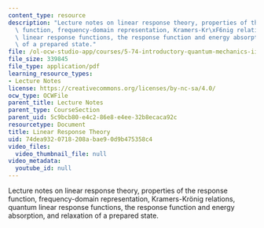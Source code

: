 ```yaml
---
content_type: resource
description: "Lecture notes on linear response theory, properties of the response\
  \ function, frequency-domain representation, Kramers-Kr\xF6nig relations, quantum\
  \ linear response functions, the response function and energy absorption, and relaxation\
  \ of a prepared state."
file: /ol-ocw-studio-app/courses/5-74-introductory-quantum-mechanics-ii-spring-2009/74dea9320718208abae90d9b475358c4_MIT5_74s09_lec07.pdf
file_size: 339845
file_type: application/pdf
learning_resource_types:
- Lecture Notes
license: https://creativecommons.org/licenses/by-nc-sa/4.0/
ocw_type: OCWFile
parent_title: Lecture Notes
parent_type: CourseSection
parent_uid: 5c9bcb80-e4c2-86e8-e4ee-32b8ecaca92c
resourcetype: Document
title: Linear Response Theory
uid: 74dea932-0718-208a-bae9-0d9b475358c4
video_files:
  video_thumbnail_file: null
video_metadata:
  youtube_id: null
---
```

Lecture notes on linear response theory, properties of the response function, frequency-domain representation, Kramers-Krönig relations, quantum linear response functions, the response function and energy absorption, and relaxation of a prepared state.